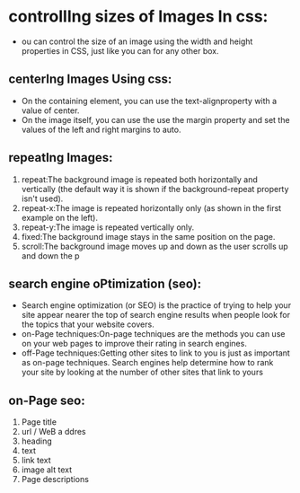 # controllIng sizes of Images In css:
* ou can control the size of an image using the 
width and height properties in CSS, just like you can for any other box.
## centerIng Images Using css:
*  On the containing element, you can use the 
text-alignproperty with a value of center.
* On the image itself, you can use the use the margin 
property and set the values of the left and right margins to auto.

## repeatIng Images:
1. repeat:The background image is repeated both horizontally and vertically
(the default way it is shown if the background-repeat property isn't used).
2. repeat-x:The image is repeated horizontally only
(as shown in the first example on the left).
3. repeat-y:The image is repeated vertically only.
4. fixed:The background image stays in the same position on the page.
5. scroll:The background image moves up and down 
as the user scrolls up and down the p 

## search engine oPtimization (seo):
* Search engine optimization (or SEO) is the practice of trying to help your 
site appear nearer the top of search engine results when people 
look for the topics that your website covers.
* on-Page techniques:On-page techniques are the methods 
you can use on your web pages to improve their rating in search engines.
* off-Page techniques:Getting other sites to link to you is just as important as on-page techniques. 
Search engines help determine how to rank your site by looking at the number of other sites that link to yours
## on-Page seo:
1. Page title
2. url / WeB a  ddres
3. heading
4. text
5. link text
6. image alt text
7. Page descriptions
